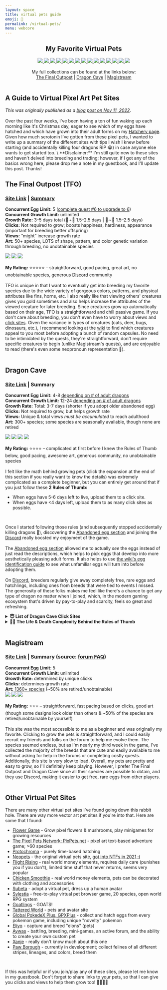```yaml
---
layout: space
title: virtual pets guide
emoji: 🐲
permalink: /virtual-pets/
menu: webcore
---
```

<center>
    <h2>My Favorite Virtual Pets</h2>
    <div class="quilt">
        <a target="other" href='https://finaloutpost.net/view/2v5f3#main'>
            <img src='https://finaloutpost.net/s/2v5f3.png'>
        </a>
        <a target="other" href='https://finaloutpost.net/view/0yk4Z#main'>
            <img src='https://finaloutpost.net/s/0yk4Z.png'>
        </a>
        <a target="other" href='https://finaloutpost.net/view/picJj#main'>
            <img src='https://finaloutpost.net/s/picJj.png'>
        </a>
        <a target="other" href='https://finaloutpost.net/view/YYc9c#main'>
            <img src='https://finaloutpost.net/s/YYc9c.png'>
        </a>
        <a target="other" href="https://dragcave.net/view/gpSa9#middle">
            <img src="https://dragcave.net/image/gpSa9.gif" style="border-width:0"/>
        </a>
        <a target="other" href="https://dragcave.net/view/mMntk#middle">
            <img src="https://dragcave.net/image/mMntk.gif" style="border-width:0"/>
        </a>
        <a target="other" href="https://dragcave.net/view/XQH6E">
            <img src="https://dragcave.net/image/XQH6E.gif" style="border-width:0"/>
        </a>
        <a target="other" href="https://dragcave.net/view/OVsMx#middle">
            <img src="https://dragcave.net/image/OVsMx.gif" style="border-width:0"/>
        </a>
        <a target="other" href="https://dragcave.net/view/yLmgd#middle">
            <img src="https://dragcave.net/image/yLmgd.gif" style="border-width:0"/>
        </a>
        <a target="other" href="https://dragcave.net/view/aZAqo#middle">
            <img src="https://dragcave.net/image/aZAqo.gif" style="border-width:0"/>
        </a>
        <a target="other" href="https://dragcave.net/view/O2cqZ#middle">
            <img src="https://dragcave.net/image/O2cqZ.gif" style="border-width:0"/>
        </a>
        <a target="other" href="https://dragcave.net/view/ucID8#middle">
            <img src="https://dragcave.net/image/ucID8.gif" style="border-width:0"/>
        </a>
        <a target="other" href="https://dragcave.net/view/1TmP0#middle">
            <img src="https://dragcave.net/image/1TmP0.gif" style="border-width:0"/>
        </a>
        <a target="other" href="https://dragcave.net/view/eTLug#middle">
            <img src="https://dragcave.net/image/eTLug.gif" style="border-width:0"/>
        </a>
        <a target="other" href="https://dragcave.net/view/whwuI#middle">
            <img src="https://dragcave.net/image/whwuI.gif" style="border-width:0"/>
        </a>
    </div>
    <br>
    My full collections can be found at the links below:
    <br>
    <a target="_blank" href="https://finaloutpost.net/visit/lostletters/37592">The Final Outpost</a> | 
    <a target="_blank" href="https://dragcave.net/user/lostletters">Dragon Cave</a> | 
    <a target="_blank" href="https://magistream.com/user/lostletters/Completed">Magistream</a>
</center>
<br>
<h2>A Guide to Virtual Pixel Art Pet Sites</h2>
<i>This was originally published as a <a href="/2022/11/25/virtual-pets.html">blog post on Nov 11, 2022</a></i>.
<br>
<br>
Over the past four weeks, I've been having a ton of fun waking up each morning like it's Christmas day, eager to see which of my eggs have hatched and which have grown into their adult forms on my <a href="/hatch/">Hatchery page</a>. Given how much serotonin I've gotten from these pixel pets, I wanted to write up a summary of the different sites with tips I wish I knew before starting (and accidentally killing four dragons RIP 😭) in case anyone else wants to get started too.  
<!--excerpt-->
  \
**Disclaimer:** I'm still quite new to these sites and haven't delved into breeding and trading; however, if I got any of the basics wrong here, please drop me a note in my guestbook, and I'll update this post. Thanks!  
<br>  

## The Final Outpost (TFO)
### [Site Link](https://finaloutpost.net/) | [Summary](https://finaloutpost.net/help)  
**Concurrent Egg Limit**: 5 ([complete quest #6 to upgrade to 6](https://final-outpost.fandom.com/wiki/Quests))  
**Concurrent Growth Limit:** unlimited  
**Growth Rate:** 3–5 days total (🥚➛🐣 1.5–2.5 days | 🐣➛🐉 1.5–2.5 days)  
**Clicks:** Not required to grow; boosts happiness, hardiness, appearance (important for breeding better offspring)  
**Views:** “might” increase growth rate  
**Art:** 50+ species, LOTS of shape, pattern, and color genetic variation through breeding, no unobtainable species  

[![](https://finaloutpost.net/rimg/UbZFO.png)](https://finaloutpost.net/view/UbZFO) 
[![](https://finaloutpost.net/rimg/2v5f3.png)](https://finaloutpost.net/view/2v5f3) 
[![](https://finaloutpost.net/s/6tZ5z.png)](https://finaloutpost.net/view/6tZ5z)  
  \
**My Rating:** ⭐⭐⭐⭐⭐ – straightforward, good pacing, great art, no unobtainable species, generous [Discord](https://discord.gg/SKPdjkV) community  
  \
TFO is unique in that I want to eventually get into breeding my favorite species due to the wide variety of gorgeous colors, patterns, and physical attributes like fins, horns, etc. I also really like that viewing others' creatures gives you gold sometimes and also helps increase the attributes of the viewed creature for later breeding. Since creatures grow up automatically based on their age, TFO is a straightforward and chill passive game. If you don't care about breeding, you don't even have to worry about views and [click sites](https://tfopeerreview.click/). Given the variance in types of creatures (cats, deer, bugs, dinosaurs, etc.), I recommend looking at the [wiki](https://final-outpost.fandom.com/wiki/Creatures) to find which creatures appeal to you most before adopting a bunch of random capsules. No need to be intimidated by the quests, they're straightforward, don't require specific creatures to begin (unlike Magistream's quests), and are enjoyable to read (there's even some neopronoun representation 💖).  
<br>  

## Dragon Cave  
### [Site Link](https://dragcave.net/) | Summary  
**Concurrent Egg Limit**: 4-8 [depending on # of adult dragons](https://dragcave.net/help/egglimits)  
**Concurrent Growth Limit:** 12-24 [depending on # of adult dragons](https://dragcave.net/help/egglimits)  
**Growth Rate:** Total: 3-7 days (shorter if you adopt older abandoned egg)  
**Clicks:** Not required to grow, but helps growth rate  
**Views:** Unique & total views *must be accumulated* to reach adulthood  
**Art:** 300+ species; some species are seasonally available, though none are retired  
  
[![](https://dragcave.net/image/gpSa9.gif)](https://dragcave.net/view/gpSa9) 
[![](https://dragcave.net/image/OVsMx.gif)](https://dragcave.net/view/OVsMx) 
[![](https://dragcave.net/image/aZAqo.gif)](https://dragcave.net/view/aZAqo) 
[![](https://dragcave.net/image/5r7s2.gif)](https://dragcave.net/view/5r7s2)  
  \
**My Rating:** ⭐⭐⭐⭐ – complicated at first before I knew the Rules of Thumb below, good pacing, awesome art, generous community, no unobtainable species  
  \
I felt like the math behind growing pets (click the expansion at the end of this section if you really want to know the details) was extremely complicated as a complete beginner, but you can entirely get around that if you just follow these **2 Rules of Thumb:**  
- When eggs have 5-6 days left to live, upload them to a click site.  
- When eggs have &#60;4 days left, upload them to as many click sites as possible.  
<br>

Once I started following those rules (and subsequently stopped accidentally killing dragons 🥺), discovering the [Abandoned egg section](https://dragcave.net/abandoned) and joining the [Discord](https://discord.gg/uhc6QXV) really boosted my enjoyment of the game.  
  \
The [Abandoned egg section](https://dragcave.net/abandoned) allowed me to actually *see* the eggs instead of just read the descriptions, which helps to pick eggs that develop into more aesthetically pleasing adult forms. It also helps to use [the wiki's egg identification guide](https://dragcave.fandom.com/wiki/Egg/Identification_guide) to see what unfamiliar eggs will turn into before adopting them.  
  \
On [Discord](https://discord.gg/uhc6QXV), breeders regularly give away completely free, rare eggs and hatchlings, including ones from breeds that were tied to events I missed. The generosity of these folks makes me feel like there's a chance to get any type of dragon no matter when I joined, which, in the modern gaming ecosystem that's driven by pay-to-play and scarcity, feels so great and refreshing.  
<details>
	<summary><b>😇 List of Dragon Cave Click Sites</b></summary>
	<ul>
		<li>
			<a target="_blank" href="https://www.allureofnds.net/">Allure of Neglected Dragons</a> - adjustable auto-refresh
		</li>
		<li>
			<a target="_blank" href="https://valleysherwood.com/">Valley Sherwood</a> - adjustable auto-refresh
		</li>
		<li>
			<a target="_blank" href="https://greg-kennedy.com/dragcave/index.php">Egg Drop Soup</a> - best for actually clicking creatures
		</li>
		<li>
			<a target="_blank" href="https://dc.evinext.com/">DragHatch</a> - auto-refresh; click the lightning bolt for faster refresh
		</li>
		<li>
			<a target="_blank" href="https://hatching.club/">Hatching Club</a> - auto-refresh
		</li>
		<li>
			<a target="_blank" href="https://lair.silverdrak.de/">Silvi's Lair</a> - need to set auto-refresh
		</li>
	</ul>
</details>  
<details>
	<summary><b>😵‍💫 The Life & Death Complexity Behind the Rules of Thumb</b></summary>
	When you get a new egg, a 7-day death countdown begins. In order to hatch the egg, you need to feed the egg ~2000-3000 views while maintaining a <i>correct</i> ratio of between 1:1 and 15:1 overall views to unique views. If you exceed the 15:1 ratio, your eggs will get sick and eventually die, though you can hide them in fog to stop them from getting views and eventually cure the sickness. If this sounds like a lot to manage, there's even more you need to worry about:
	<br>
	<br>
	Eggs are vulnerable to getting sick and dying if they receive too many views in a short amount of time, but they are most vulnerable within the first 24 hours (when the site says they have 6-7 days left to live).
	<ul>
		<li>Do not put the eggs in more than one click sites on their first day. Wait until they have 5-6 days left. They can still get sick at that age, but are less likely.</li>
		<li>You can see how much time an egg has left to live by clicking on the egg and looking at what is says after ”Egg will die if it doesn’t hatch in:”</li>
		<li>Hide eggs/hatchlings in fog if they become sick. You'll get a prompt at the top of your <a target="_blank" href="https://dragcave.net/dragons">scroll</a> with which ones are sick that will disappear when they are fine.</li>
	</ul>
	<br>
	In addition to the aforementioned view requirements, eggs must have &#60;4 days left on their timer in order to hatch.
	<ul>
		<li>If an egg/hatchling has &#60;4 days left, upload it to as many click sites as possible. Many sites have an ”ER” section for eggs and hatchlings under 4 days.</li>
		<li>If the countdown is critically close to finishing, eggs will hatch with under a thousand views. There's a whole <a target="_blank" href="https://forums.dragcave.net/topic/185718-neglected-dragons/">strategy for getting rare dragon types that can only be hatched if neglected this way, but it's very difficult</a>.</li>
	</ul>
</details>
<br>  

## Magistream
### [Site Link](https://magistream.com/) | Summary (source: [forum FAQ](https://magistream.com/0-global/88066-new-frequently-asked-questions-thread.html))
**Concurrent Egg Limit**: 5  
**Concurrent Growth Limit:** unlimited  
**Growth Rate:** determined by unique clicks  
**Clicks:** determines growth rate  
**Art:** [1360+ species](https://magistream.com/bestiary.php) (~50% are retired/unobtainable)  
[![](https://magistatic.com/i/b96fe56f332c3bf2a7c960564eb7d8328b75d545.png)](https://magistream.com/bestiary.php?page=1352) 
[![](https://magistream.com/i/9c777e9260e1d39ba3357f1db5869eb3c1a96a06.png)](https://magistream.com/creature/14211781) 
[![](https://magistream.com/i/a69e54c13f5b0ac8e6fa312f337121765039a2de.png)](https://magistream.com/creature/14201225)  
  \
**My Rating:** ⭐⭐⭐ – straightforward, fast pacing based on clicks, good art (though some designs look older than others & ~50% of the species are retired/unobtainable by yourself)  
  \
This site was the most accessible to me as a beginner and was originally my favorite. Clicking to grow the pets is straightforward, and I could easily recruit my friends and folks on the forum to help me evolve them. The species seemed endless, but as I'm nearly my third week in the game, I've collected the majority of the breeds that are cute and easily available to me without asking for help in the forums or completing costly quests.  Additionally, this site is very slow to load. Overall, my pets are pretty and easy to grow, so I'll definitely keep playing. However, I prefer The Final Outpost and Dragon Cave since all their species are possible to obtain, and they use Discord, making it easier to get free, rare eggs from other players.  
<br>  

## Other Virtual Pet Sites
There are many other virtual pet sites I've found going down this rabbit hole. There are way more vector art pet sites if you're into that. Here are some that I found:
- [Flower Game](https://flowergame.net/) - Grow pixel flowers & mushrooms, play minigames for growing resources
- [The Pixel Pets Network: PixPets.net](https://pixpet.net/) - pixel art text-based adventure game; &gt;60 species
- [Protochroma](https://protochroma.net/) - purely time-based hatching
- [Neopets](https://www.neopets.com/) - the original virtual pets site, [got into NTFs in 2021 :(](https://www.jellyneo.net/nfts/)
- [Flight Rising](https://www1.flightrising.com/) - real world money elements, requires daily care (punishes you if you don't), limited time stuff that never returns, seems very popular
- [Chicken Smoothie](https://www.chickensmoothie.com/) - real world money elements, pets can be decorated with clothing and accessories
- [Subeta](https://subeta.net/) - adopt a virtual pet, dress up a human avatar
- [Sylestia](https://www.sylestia.com/) - free-to-play virtual pet browser game, 20 species, open world RPG system
- [Goatlings](https://www.goatlings.com/) - GOATS!  
- [Tattered World](https://tatteredworld.com/) - pets and avatar site
- [Global PokedeX Plus, GPXPlus](https://gpx.plus/) - collect and hatch eggs from every pokemon game, including unique "novelty" pokemon
- [Eliyo](https://www.eliyo.net/) - capture and breed "elons" (pets)
- [Aywas](https://www.aywas.com/) - battling, breeding, mini-games, an active forum, and the ability to create your own custom pet
- [Xanje](https://www.xanje.com/) - really don't know much about this one
- [Paw Borough](https://www.pawborough.net/) - currently in development; collect felines of all different stripes, lineages, and colors, breed them  
<br>
  
If this was helpful or if you join/play any of these sites, please let me know in my guestbook. Don't forget to share links to your pets, so that I can give you clicks and views to help them grow too! 🥚🐣🐉💕  
  